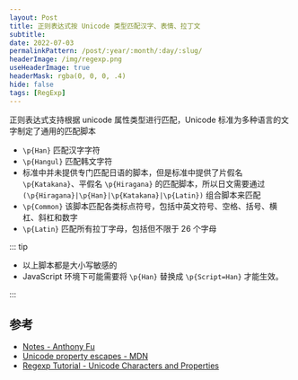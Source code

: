 ```yaml
---
layout: Post
title: 正则表达式按 Unicode 类型匹配汉字、表情、拉丁文
subtitle:
date: 2022-07-03
permalinkPattern: /post/:year/:month/:day/:slug/
headerImage: /img/regexp.png
useHeaderImage: true
headerMask: rgba(0, 0, 0, .4)
hide: false
tags: [RegExp]
---
```


正则表达式支持根据 unicode 属性类型进行匹配，Unicode 标准为多种语言的文字制定了通用的匹配脚本

- `\p{Han}` 匹配汉字字符
- `\p{Hangul}` 匹配韩文字符
- 标准中并未提供专门匹配日语的脚本，但是标准中提供了片假名 `\p{Katakana}`、平假名 `\p{Hiragana}` 的匹配脚本，所以日文需要通过 `(\p{Hiragana}|\p{Han}|\p{Katakana}|\p{Latin})` 组合脚本来匹配
- `\p{Common}` 该脚本匹配各类标点符号，包括中英文符号、空格、括号、横杠、斜杠和数字
- `\p{Latin}` 匹配所有拉丁字母，包括但不限于 26 个字母

::: tip

- 以上脚本都是大小写敏感的
- JavaScript 环境下可能需要将 `\p{Han}` 替换成 `\p{Script=Han}` 才能生效。

:::

## 参考

- [Notes - Anthony Fu](https://antfu.me/posts/match-chinese-characters)
- [Unicode property escapes - MDN](https://developer.mozilla.org/zh-CN/docs/Web/JavaScript/Guide/Regular_Expressions/Unicode_Property_Escapes)
- [Regexp Tutorial - Unicode Characters and Properties](https://www.regular-expressions.info/unicode.html)
